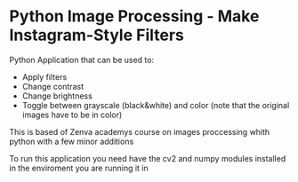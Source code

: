 # Python Image Processing - Make Instagram-Style Filters

Python Application that can be used to:

* Apply filters 
* Change contrast 
* Change brightness 
* Toggle between grayscale (black&white) and color (note that the original images have to be in color)

This is based of Zenva academys course on images proccessing whith python with a few minor additions

To run this application you need have the cv2 and numpy modules installed in the enviroment you are running it in